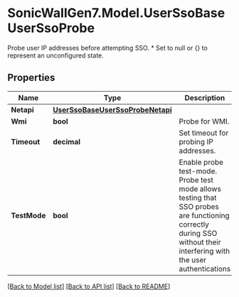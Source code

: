 # SonicWallGen7.Model.UserSsoBaseUserSsoProbe
Probe user IP addresses before attempting SSO. * Set to null or {} to represent  an unconfigured state.

## Properties

Name | Type | Description | Notes
------------ | ------------- | ------------- | -------------
**Netapi** | [**UserSsoBaseUserSsoProbeNetapi**](UserSsoBaseUserSsoProbeNetapi.md) |  | [optional] 
**Wmi** | **bool** | Probe for WMI. | [optional] 
**Timeout** | **decimal** | Set timeout for probing IP addresses. | [optional] 
**TestMode** | **bool** | Enable probe test-mode.                Probe test mode allows testing that SSO probes are functioning correctly                during SSO without their interfering with the user authentications | [optional] 

[[Back to Model list]](../README.md#documentation-for-models) [[Back to API list]](../README.md#documentation-for-api-endpoints) [[Back to README]](../README.md)


